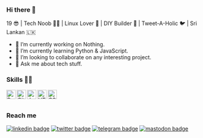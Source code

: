 ### Hi there 👋

19 😎 | Tech Noob 👨‍💻  | Linux Lover 🐧 | DIY Builder 🤖 | Tweet-A-Holic 🐦 | Sri Lankan 🇱🇰

- 🔭 I’m currently working on Nothing.
- 🌱 I’m currently learning Python & JavaScript.
- 👯 I’m looking to collaborate on any interesting project.
- 💬 Ask me about tech stuff.
<!--
- 🤔 I’m looking for help with ...
- 📫 How to reach me: ...
- 😄 Pronouns: ...
- ⚡ Fun fact: ...
-->
### Skills 👨‍💻

<img align="left" alt="Python" width="24px" src="https://cdn.jsdelivr.net/npm/simple-icons@3.2.0/icons/python.svg" />
<img align="left" alt="GitHub" width="24px" src="https://cdn.jsdelivr.net/npm/simple-icons@3.2.0/icons/github.svg" />
<img align="left" alt="JavaScript" width="24px" src="https://cdn.jsdelivr.net/npm/simple-icons@3.2.0/icons/javascript.svg" />
<img align="left" alt="HTML" width="24px" src="https://cdn.jsdelivr.net/npm/simple-icons@3.2.0/icons/html5.svg" />
<img align="left" alt="CSS" width="24px" src="https://cdn.jsdelivr.net/npm/simple-icons@3.2.0/icons/css3.svg" />

<br><br>

### Reach me
[![linkedin badge](https://img.shields.io/badge/@NeranjanaPrasad-30302f?style=flat&logo=linkedin)](https://www.linkedin.com/in/neranjanaprasad/)
[![twitter badge](https://img.shields.io/badge/@NandiyaLive-30302f?style=flat&logo=twitter)](https://twitter.com/NandiyaLive)
[![telegram badge](https://img.shields.io/badge/@NandiyaLive-30302f?style=flat&logo=telegram)](https://t.me/NandiyaLive)
[![mastodon badge](https://img.shields.io/badge/@NandiyaLive-30302f?style=flat&logo=mastodon)](https://mastodon.social/@NandiyaLive)
